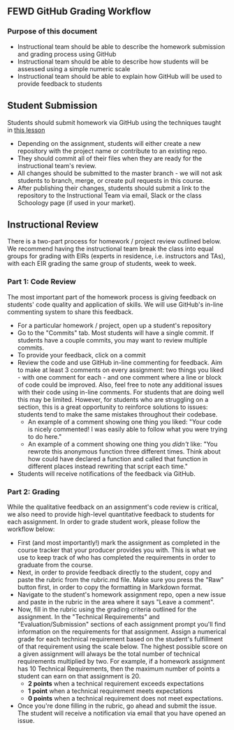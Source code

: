 ## FEWD GitHub Grading Workflow

### Purpose of this document

- Instructional team should be able to describe the homework submission and grading process using GitHub
- Instructional team should be able to describe how students will be assessed using a simple numeric scale
- Instructional team should be able to explain how GitHub will be used to provide feedback to students

## Student Submission

Students should submit homework via GitHub using the techniques taught in [this lesson](README.md)

* Depending on the assignment, students will either create a new repository with the project name or contribute to an existing repo. 
* They should commit all of their files when they are ready for the instructional team's review.
* All changes should be submitted to the master branch - we will not ask students to branch, merge, or create pull requests in this course. 
* After publishing their changes, students should submit a link to the repository to the Instructional Team via email, Slack or the class Schoology page (if used in your market). 

## Instructional Review

There is a two-part process for homework / project review outlined below. We recommend having the instructional team break the class into equal groups for grading with EIRs (experts in residence, i.e. instructors and TAs), with each EIR grading the same group of students, week to week.

### Part 1: Code Review

The most important part of the homework process is giving feedback on students' code quality and application of skills. We will use GitHub's in-line commenting system to share this feedback.

* For a particular homework / project, open up a student's repository
* Go to the "Commits" tab. Most students will have a single commit. If students have a couple commits, you may want to review multiple commits. 
* To provide your feedback, click on a commit
* Review the code and use GitHub in-line commenting for feedback. Aim to make at least 3 comments on every assignment: two things you liked - with one comment for each - and one comment where a line or block of code could be improved. Also, feel free to note any additional issues with their code using in-line comments. For students that are doing well this may be limited. However, for students who are struggling on a section, this is a great opportunity to reinforce solutions to issues: students tend to make the same mistakes throughout their codebase.
    - An example of a comment showing one thing you liked: "Your code is nicely commented!  I was easily able to follow what you were trying to do here."
    - An example of a comment showing one thing you *didn't* like: "You rewrote this anonymous function three different times.  Think about how could have declared a function and called that function in different places instead rewriting that script each time."
* Students will receive notifications of the feedback via GitHub.


### Part 2: Grading

While the qualitative feedback on an assignment's code review is critical, we also need to provide high-level quantitative feedback to students for each assignment. In order to grade student work, please follow the workflow below:

* First (and most importantly!) mark the assignment as completed in the course tracker that your producer provides you with. This is what we use to keep track of who has completed the requirements in order to graduate from the course.
* Next, in order to provide feedback directly to the student, copy and paste the rubric from the rubric.md file. Make sure you press the "Raw" button first, in order to copy the formatting in Markdown format.
* Navigate to the student's homework assignment repo, open a new issue and paste in the rubric in the area where it says "Leave a comment".
* Now, fill in the rubric using the grading criteria outlined for the assignment. In the "Technical Requirements" and "Evaluation/Submission" sections of each assignment prompt you'll find information on the requirements for that assignment. Assign a numerical grade for each technical requirement based on the student's fulfillment of that requirement using the scale below. The highest possible score on a given assignment will always be the total number of technical requirements multiplied by two. For example, if a homework assignment has 10 Technical Requirements, then the maximum number of points a student can earn on that assignment is 20.
  * __2 points__ when a technical requirement exceeds expectations
  * __1 point__ when a technical requirement meets expectations
  * __0 points__ when a technical requirement does not meet expectations.
* Once you're done filling in the rubric, go ahead and submit the issue. The student will receive a notification via email that you have opened an issue.